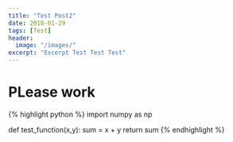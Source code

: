 ```yaml
---
title: "Test Post2"
date: 2018-01-29
tags: [Test]
header:
  image: "/images/"
excerpt: "Excerpt Test Test Test"
---
```

# PLease work

{% highlight python %}
import numpy as np

def test_function(x,y):
  sum = x + y
  return sum
{% endhighlight %}

